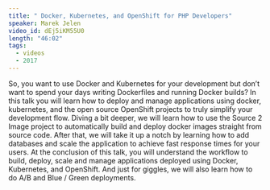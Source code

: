 ```yaml
---
title: " Docker, Kubernetes, and OpenShift for PHP Developers"
speaker: Marek Jelen
video_id: dEj5iKM55U0
length: "46:02"
tags:
  - videos
  - 2017
---
```


So, you want to use Docker and Kubernetes for your development but don’t want to spend your days writing Dockerfiles and running Docker builds? In this talk you will learn how to deploy and manage applications using docker, kubernetes, and the open source OpenShift projects to truly simplify your development flow. Diving a bit deeper, we will learn how to use the Source 2 Image project to automatically build and deploy docker images straight from source code. After that, we will take it up a notch by learning how to add databases and scale the application to achieve fast response times for your users. At the conclusion of this talk, you will understand the workflow to build, deploy, scale and manage applications deployed using Docker, Kubernetes, and OpenShift. And just for giggles, we will also learn how to do A/B and Blue / Green deployments.
